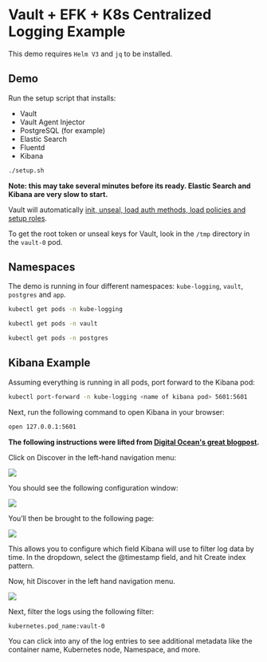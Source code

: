 # Vault + EFK + K8s Centralized Logging Example

This demo requires `Helm V3` and `jq` to be installed.

## Demo

Run the setup script that installs:

* Vault
* Vault Agent Injector
* PostgreSQL (for example)
* Elastic Search
* Fluentd
* Kibana

```bash
./setup.sh
```
**Note: this may take several minutes before its ready. Elastic Search and Kibana are very slow to start.**

Vault will automatically [init, unseal, load auth methods, load policies and setup roles](https://github.com/jasonodonnell/vault-agent-demo/blob/efk/configs/bootstrap.sh).

To get the root token or unseal keys for Vault, look in the `/tmp` directory in the `vault-0` pod.

## Namespaces

The demo is running in four different namespaces: `kube-logging`, `vault`, `postgres` and `app`.

```bash
kubectl get pods -n kube-logging

kubectl get pods -n vault

kubectl get pods -n postgres
```

## Kibana Example

Assuming everything is running in all pods, port forward to the Kibana pod:

```bash
kubectl port-forward -n kube-logging <name of kibana pod> 5601:5601
```

Next, run the following command to open Kibana in your browser:

```bash
open 127.0.0.1:5601
```

**The following instructions were lifted from [Digital Ocean's great blogpost](https://www.digitalocean.com/community/tutorials/how-to-set-up-an-elasticsearch-fluentd-and-kibana-efk-logging-stack-on-kubernetes).**

Click on Discover in the left-hand navigation menu:

![](https://assets.digitalocean.com/articles/kubernetes_efk/kibana_discover.png)

You should see the following configuration window:

![](https://assets.digitalocean.com/articles/kubernetes_efk/kibana_index.png)

You’ll then be brought to the following page:

![](https://assets.digitalocean.com/articles/kubernetes_efk/kibana_index_settings.png)

This allows you to configure which field Kibana will use to filter log data by time. In the dropdown, select the @timestamp field, and hit Create index pattern.

Now, hit Discover in the left hand navigation menu.

![](https://assets.digitalocean.com/articles/kubernetes_efk/kibana_logs.png)

Next, filter the logs using the following filter:
```
kubernetes.pod_name:vault-0
```

You can click into any of the log entries to see additional metadata like the container name, Kubernetes node, Namespace, and more.

